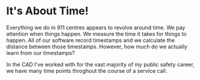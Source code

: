 # It's About Time!

Everything we do in 911 centres appears to revolve around time. We pay attention when things happen. We measure the time it takes for things to happen. All of our software record timestamps and we calculate the distance between those timestamps. However, how much do we actually learn from our timestamps? 

In the CAD I've worked with for the vast majority of my public safety career, we have many time points throghout the course of a service call. 
